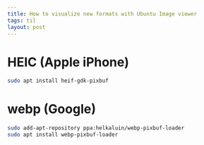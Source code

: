 ```yaml
---
title: How to visualize new formats with Ubuntu Image viewer
tags: til
layout: post
---
```


# HEIC (Apple iPhone)

```sh
sudo apt install heif-gdk-pixbuf
```

# webp (Google)

```sh
sudo add-apt-repository ppa:helkaluin/webp-pixbuf-loader
sudo apt install webp-pixbuf-loader
```
